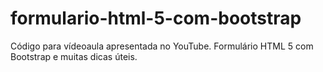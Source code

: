 # formulario-html-5-com-bootstrap
Código para vídeoaula apresentada no YouTube. Formulário HTML 5 com Bootstrap e muitas dicas úteis.
